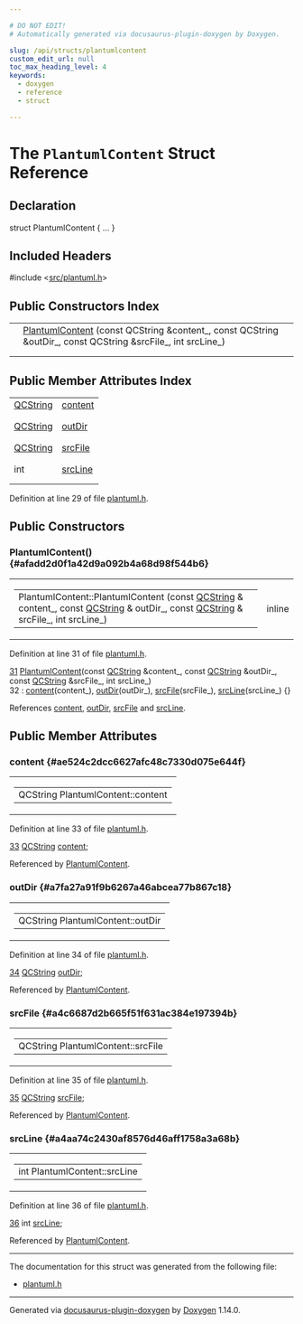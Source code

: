 ```yaml
---

# DO NOT EDIT!
# Automatically generated via docusaurus-plugin-doxygen by Doxygen.

slug: /api/structs/plantumlcontent
custom_edit_url: null
toc_max_heading_level: 4
keywords:
  - doxygen
  - reference
  - struct

---
```


<div class="doxyPage">

# The `PlantumlContent` Struct Reference



## Declaration

<div class="doxyDeclaration">
struct PlantumlContent { ... }
</div>

## Included Headers

<div class="doxyIncludesList">#include &lt;<a href="/web-doxygen/docs/api/files/src/plantuml-h">src/plantuml.h</a>&gt;
</div>

## Public Constructors Index

<table class="doxyMembersIndex">

<tr class="doxyMemberIndexItem">
<td class="doxyMemberIndexItemType" align="left" valign="top"></td>
<td class="doxyMemberIndexItemName" align="left" valign="top"><a href="#afadd2d0f1a42d9a092b4a68d98f544b6">PlantumlContent</a> (const QCString &amp;content_, const QCString &amp;outDir_, const QCString &amp;srcFile_, int srcLine_)</td>
</tr>
<tr class="doxyMemberIndexDescription">
<td class="doxyMemberIndexDescriptionLeft"></td>
<td class="doxyMemberIndexDescriptionRight">
</td>
</tr>
<tr class="doxyMemberIndexSeparator">
<td class="doxyMemberIndexSeparator" colspan="2"></td>
</tr>

</table>

## Public Member Attributes Index

<table class="doxyMembersIndex">

<tr class="doxyMemberIndexItem">
<td class="doxyMemberIndexItemType" align="left" valign="top"><a href="/web-doxygen/docs/api/classes/qcstring">QCString</a></td>
<td class="doxyMemberIndexItemName" align="left" valign="top"><a href="#ae524c2dcc6627afc48c7330d075e644f">content</a></td>
</tr>
<tr class="doxyMemberIndexDescription">
<td class="doxyMemberIndexDescriptionLeft"></td>
<td class="doxyMemberIndexDescriptionRight">
</td>
</tr>
<tr class="doxyMemberIndexSeparator">
<td class="doxyMemberIndexSeparator" colspan="2"></td>
</tr>

<tr class="doxyMemberIndexItem">
<td class="doxyMemberIndexItemType" align="left" valign="top"><a href="/web-doxygen/docs/api/classes/qcstring">QCString</a></td>
<td class="doxyMemberIndexItemName" align="left" valign="top"><a href="#a7fa27a91f9b6267a46abcea77b867c18">outDir</a></td>
</tr>
<tr class="doxyMemberIndexDescription">
<td class="doxyMemberIndexDescriptionLeft"></td>
<td class="doxyMemberIndexDescriptionRight">
</td>
</tr>
<tr class="doxyMemberIndexSeparator">
<td class="doxyMemberIndexSeparator" colspan="2"></td>
</tr>

<tr class="doxyMemberIndexItem">
<td class="doxyMemberIndexItemType" align="left" valign="top"><a href="/web-doxygen/docs/api/classes/qcstring">QCString</a></td>
<td class="doxyMemberIndexItemName" align="left" valign="top"><a href="#a4c6687d2b665f51f631ac384e197394b">srcFile</a></td>
</tr>
<tr class="doxyMemberIndexDescription">
<td class="doxyMemberIndexDescriptionLeft"></td>
<td class="doxyMemberIndexDescriptionRight">
</td>
</tr>
<tr class="doxyMemberIndexSeparator">
<td class="doxyMemberIndexSeparator" colspan="2"></td>
</tr>

<tr class="doxyMemberIndexItem">
<td class="doxyMemberIndexItemType" align="left" valign="top">int</td>
<td class="doxyMemberIndexItemName" align="left" valign="top"><a href="#a4aa74c2430af8576d46aff1758a3a68b">srcLine</a></td>
</tr>
<tr class="doxyMemberIndexDescription">
<td class="doxyMemberIndexDescriptionLeft"></td>
<td class="doxyMemberIndexDescriptionRight">
</td>
</tr>
<tr class="doxyMemberIndexSeparator">
<td class="doxyMemberIndexSeparator" colspan="2"></td>
</tr>

</table>


<p>Definition at line 29 of file <a href="/web-doxygen/docs/api/files/src/plantuml-h">plantuml.h</a>.</p>


<div class="doxySectionDef">

## Public Constructors

### PlantumlContent() {#afadd2d0f1a42d9a092b4a68d98f544b6}

<div class="doxyMemberItem">
<div class="doxyMemberProto">
<table class="doxyMemberLabels">
<tr class="doxyMemberLabels">
<td class="doxyMemberLabelsLeft">
<table class="doxyMemberName">
<tr>
<td class="doxyMemberName">PlantumlContent::PlantumlContent (const <a href="/web-doxygen/docs/api/classes/qcstring">QCString</a> &amp; content_, const <a href="/web-doxygen/docs/api/classes/qcstring">QCString</a> &amp; outDir_, const <a href="/web-doxygen/docs/api/classes/qcstring">QCString</a> &amp; srcFile_, int srcLine_)</td>
</tr>
</table>
</td>
<td class="doxyMemberLabelsRight">
<span class="doxyMemberLabels">
<span class="doxyMemberLabel inline">inline</span>
</span>
</td>
</tr>
</table>
</div>
<div class="doxyMemberDoc">



<p>Definition at line 31 of file <a href="/web-doxygen/docs/api/files/src/plantuml-h">plantuml.h</a>.</p>


<div class="doxyProgramListing">

<div class="doxyCodeLine"><span class="doxyLineNumber"><a href="#afadd2d0f1a42d9a092b4a68d98f544b6">31</a></span><span class="doxyLineContent"><span class="doxyHighlight">  <a href="#afadd2d0f1a42d9a092b4a68d98f544b6">PlantumlContent</a>(</span><span class="doxyHighlightKeyword">const</span><span class="doxyHighlight"> <a href="/web-doxygen/docs/api/classes/qcstring">QCString</a> &amp;content_, </span><span class="doxyHighlightKeyword">const</span><span class="doxyHighlight"> <a href="/web-doxygen/docs/api/classes/qcstring">QCString</a> &amp;outDir_, </span><span class="doxyHighlightKeyword">const</span><span class="doxyHighlight"> <a href="/web-doxygen/docs/api/classes/qcstring">QCString</a> &amp;srcFile_, </span><span class="doxyHighlightKeywordType">int</span><span class="doxyHighlight"> srcLine_)</span></span></div>
<div class="doxyCodeLine"><span class="doxyLineNumber">32</span><span class="doxyLineContent"><span class="doxyHighlight">     : <a href="#ae524c2dcc6627afc48c7330d075e644f">content</a>(content_), <a href="#a7fa27a91f9b6267a46abcea77b867c18">outDir</a>(outDir_), <a href="#a4c6687d2b665f51f631ac384e197394b">srcFile</a>(srcFile_), <a href="#a4aa74c2430af8576d46aff1758a3a68b">srcLine</a>(srcLine_) {}</span></span></div>

</div>


<p>References <a href="#ae524c2dcc6627afc48c7330d075e644f">content</a>, <a href="#a7fa27a91f9b6267a46abcea77b867c18">outDir</a>, <a href="#a4c6687d2b665f51f631ac384e197394b">srcFile</a> and <a href="#a4aa74c2430af8576d46aff1758a3a68b">srcLine</a>.</p>

</div>
</div>

</div>

<div class="doxySectionDef">

## Public Member Attributes

### content {#ae524c2dcc6627afc48c7330d075e644f}

<div class="doxyMemberItem">
<div class="doxyMemberProto">
<table class="doxyMemberLabels">
<tr class="doxyMemberLabels">
<td class="doxyMemberLabelsLeft">
<table class="doxyMemberName">
<tr>
<td class="doxyMemberName">QCString PlantumlContent::content</td>
</tr>
</table>
</td>
</tr>
</table>
</div>
<div class="doxyMemberDoc">



<p>Definition at line 33 of file <a href="/web-doxygen/docs/api/files/src/plantuml-h">plantuml.h</a>.</p>


<div class="doxyProgramListing">

<div class="doxyCodeLine"><span class="doxyLineNumber"><a href="#ae524c2dcc6627afc48c7330d075e644f">33</a></span><span class="doxyLineContent"><span class="doxyHighlight">  <a href="/web-doxygen/docs/api/classes/qcstring">QCString</a> <a href="#ae524c2dcc6627afc48c7330d075e644f">content</a>;</span></span></div>

</div>


<p>Referenced by <a href="#afadd2d0f1a42d9a092b4a68d98f544b6">PlantumlContent</a>.</p>

</div>
</div>

### outDir {#a7fa27a91f9b6267a46abcea77b867c18}

<div class="doxyMemberItem">
<div class="doxyMemberProto">
<table class="doxyMemberLabels">
<tr class="doxyMemberLabels">
<td class="doxyMemberLabelsLeft">
<table class="doxyMemberName">
<tr>
<td class="doxyMemberName">QCString PlantumlContent::outDir</td>
</tr>
</table>
</td>
</tr>
</table>
</div>
<div class="doxyMemberDoc">



<p>Definition at line 34 of file <a href="/web-doxygen/docs/api/files/src/plantuml-h">plantuml.h</a>.</p>


<div class="doxyProgramListing">

<div class="doxyCodeLine"><span class="doxyLineNumber"><a href="#a7fa27a91f9b6267a46abcea77b867c18">34</a></span><span class="doxyLineContent"><span class="doxyHighlight">  <a href="/web-doxygen/docs/api/classes/qcstring">QCString</a> <a href="#a7fa27a91f9b6267a46abcea77b867c18">outDir</a>;</span></span></div>

</div>


<p>Referenced by <a href="#afadd2d0f1a42d9a092b4a68d98f544b6">PlantumlContent</a>.</p>

</div>
</div>

### srcFile {#a4c6687d2b665f51f631ac384e197394b}

<div class="doxyMemberItem">
<div class="doxyMemberProto">
<table class="doxyMemberLabels">
<tr class="doxyMemberLabels">
<td class="doxyMemberLabelsLeft">
<table class="doxyMemberName">
<tr>
<td class="doxyMemberName">QCString PlantumlContent::srcFile</td>
</tr>
</table>
</td>
</tr>
</table>
</div>
<div class="doxyMemberDoc">



<p>Definition at line 35 of file <a href="/web-doxygen/docs/api/files/src/plantuml-h">plantuml.h</a>.</p>


<div class="doxyProgramListing">

<div class="doxyCodeLine"><span class="doxyLineNumber"><a href="#a4c6687d2b665f51f631ac384e197394b">35</a></span><span class="doxyLineContent"><span class="doxyHighlight">  <a href="/web-doxygen/docs/api/classes/qcstring">QCString</a> <a href="#a4c6687d2b665f51f631ac384e197394b">srcFile</a>;</span></span></div>

</div>


<p>Referenced by <a href="#afadd2d0f1a42d9a092b4a68d98f544b6">PlantumlContent</a>.</p>

</div>
</div>

### srcLine {#a4aa74c2430af8576d46aff1758a3a68b}

<div class="doxyMemberItem">
<div class="doxyMemberProto">
<table class="doxyMemberLabels">
<tr class="doxyMemberLabels">
<td class="doxyMemberLabelsLeft">
<table class="doxyMemberName">
<tr>
<td class="doxyMemberName">int PlantumlContent::srcLine</td>
</tr>
</table>
</td>
</tr>
</table>
</div>
<div class="doxyMemberDoc">



<p>Definition at line 36 of file <a href="/web-doxygen/docs/api/files/src/plantuml-h">plantuml.h</a>.</p>


<div class="doxyProgramListing">

<div class="doxyCodeLine"><span class="doxyLineNumber"><a href="#a4aa74c2430af8576d46aff1758a3a68b">36</a></span><span class="doxyLineContent"><span class="doxyHighlight">  </span><span class="doxyHighlightKeywordType">int</span><span class="doxyHighlight"> <a href="#a4aa74c2430af8576d46aff1758a3a68b">srcLine</a>;</span></span></div>

</div>


<p>Referenced by <a href="#afadd2d0f1a42d9a092b4a68d98f544b6">PlantumlContent</a>.</p>

</div>
</div>

</div>

<hr/>

The documentation for this struct was generated from the following file:

<ul>
<li><a href="/web-doxygen/docs/api/files/src/plantuml-h">plantuml.h</a></li>
</ul>

<hr/>

<p class="doxyGeneratedBy">Generated via <a href="https://github.com/xpack/docusaurus-plugin-doxygen">docusaurus-plugin-doxygen</a> by <a href="https://www.doxygen.nl">Doxygen</a> 1.14.0.</p>

</div>
